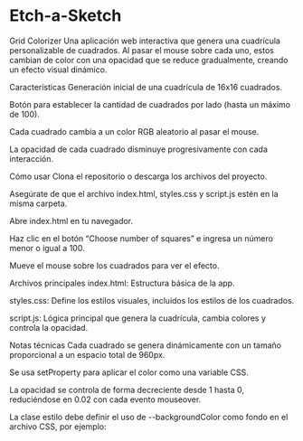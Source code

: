 # Etch-a-Sketch

Grid Colorizer
Una aplicación web interactiva que genera una cuadrícula personalizable de cuadrados. Al pasar el mouse sobre cada uno, estos cambian de color con una opacidad que se reduce gradualmente, creando un efecto visual dinámico.

Características
Generación inicial de una cuadrícula de 16x16 cuadrados.

Botón para establecer la cantidad de cuadrados por lado (hasta un máximo de 100).

Cada cuadrado cambia a un color RGB aleatorio al pasar el mouse.

La opacidad de cada cuadrado disminuye progresivamente con cada interacción.



Cómo usar
Clona el repositorio o descarga los archivos del proyecto.

Asegúrate de que el archivo index.html, styles.css y script.js estén en la misma carpeta.

Abre index.html en tu navegador.

Haz clic en el botón “Choose number of squares” e ingresa un número menor o igual a 100.

Mueve el mouse sobre los cuadrados para ver el efecto.

Archivos principales
index.html: Estructura básica de la app.

styles.css: Define los estilos visuales, incluidos los estilos de los cuadrados.

script.js: Lógica principal que genera la cuadrícula, cambia colores y controla la opacidad.

Notas técnicas
Cada cuadrado se genera dinámicamente con un tamaño proporcional a un espacio total de 960px.

Se usa setProperty para aplicar el color como una variable CSS.

La opacidad se controla de forma decreciente desde 1 hasta 0, reduciéndose en 0.02 con cada evento mouseover.

La clase estilo debe definir el uso de --backgroundColor como fondo en el archivo CSS, por ejemplo: